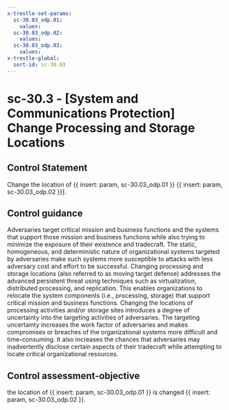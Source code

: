 ```yaml
---
x-trestle-set-params:
  sc-30.03_odp.01:
    values:
  sc-30.03_odp.02:
    values:
  sc-30.03_odp.03:
    values:
x-trestle-global:
  sort-id: sc-30.03
---
```


# sc-30.3 - \[System and Communications Protection\] Change Processing and Storage Locations

## Control Statement

Change the location of {{ insert: param, sc-30.03_odp.01 }} {{ insert: param, sc-30.03_odp.02 }}].

## Control guidance

Adversaries target critical mission and business functions and the systems that support those mission and business functions while also trying to minimize the exposure of their existence and tradecraft. The static, homogeneous, and deterministic nature of organizational systems targeted by adversaries make such systems more susceptible to attacks with less adversary cost and effort to be successful. Changing processing and storage locations (also referred to as moving target defense) addresses the advanced persistent threat using techniques such as virtualization, distributed processing, and replication. This enables organizations to relocate the system components (i.e., processing, storage) that support critical mission and business functions. Changing the locations of processing activities and/or storage sites introduces a degree of uncertainty into the targeting activities of adversaries. The targeting uncertainty increases the work factor of adversaries and makes compromises or breaches of the organizational systems more difficult and time-consuming. It also increases the chances that adversaries may inadvertently disclose certain aspects of their tradecraft while attempting to locate critical organizational resources.

## Control assessment-objective

the location of {{ insert: param, sc-30.03_odp.01 }} is changed {{ insert: param, sc-30.03_odp.02 }}.
